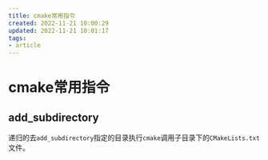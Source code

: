 ```yaml
---
title: cmake常用指令
created: 2022-11-21 10:00:29
updated: 2022-11-21 10:01:17
tags: 
- article
---
```


# cmake常用指令

## add_subdirectory

递归的去`add_subdirectory`指定的目录执行`cmake`调用子目录下的`CMakeLists.txt`文件。


